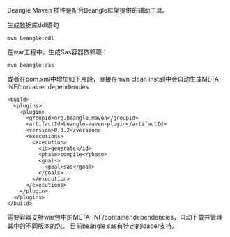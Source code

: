 Beangle Maven 插件是配合Beangle框架提供的辅助工具。

生成数据库ddl语句

    mvn beangle:ddl

在war工程中，生成Sas容器依赖项：

    mvn beangle:sas

或者在pom.xml中增加如下片段，直接在mvn clean install中会自动生成META-INF/container.dependencies

    <build>
      <plugins>
        <plugin>
          <groupId>org.beangle.maven</groupId>
          <artifactId>beangle-maven-plugin</artifactId>
          <version>0.3.2</version>
          <executions>
            <execution>
              <id>generate</id>
              <phase>compile</phase>
              <goals>
                <goal>sas</goal>
              </goals>
            </execution>
          </executions>
        </plugin>
      </plugins>
    </build>

 需要容器支持war包中的META-INF/container.dependencies，自动下载并管理其中的不同版本的包。
 目前[beangle sas](http://github.com/beangle/sas)有特定的loader支持。
